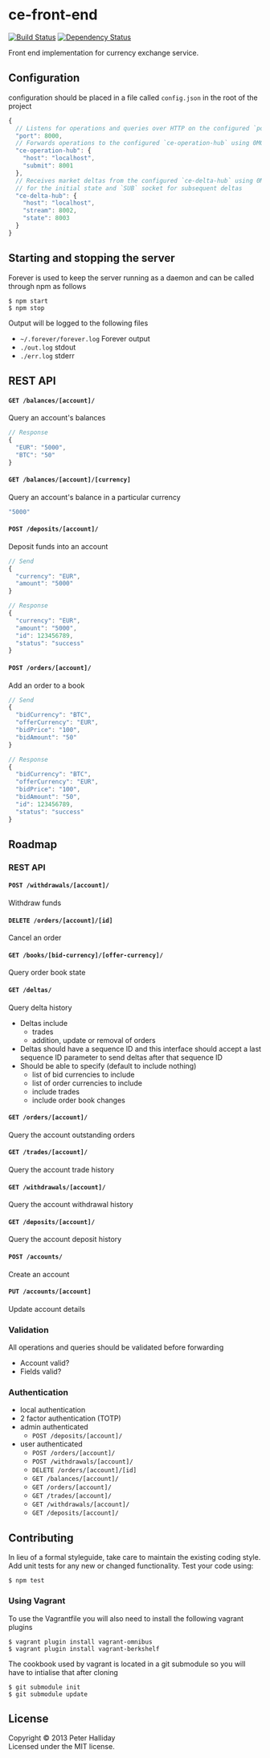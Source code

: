 ce-front-end
============

[![Build Status](https://travis-ci.org/pghalliday/ce-front-end.png?branch=master)](https://travis-ci.org/pghalliday/ce-front-end)
[![Dependency Status](https://gemnasium.com/pghalliday/ce-front-end.png)](https://gemnasium.com/pghalliday/ce-front-end)

Front end implementation for currency exchange service.

## Configuration

configuration should be placed in a file called `config.json` in the root of the project

```javascript
{
  // Listens for operations and queries over HTTP on the configured `port`
  "port": 8000,
  // Forwards operations to the configured `ce-operation-hub` using 0MQ `XREQ` socket
  "ce-operation-hub": {
    "host": "localhost",
    "submit": 8001
  },
  // Receives market deltas from the configured `ce-delta-hub` using 0MQ `XREQ` socket
  // for the initial state and `SUB` socket for subsequent deltas
  "ce-delta-hub": {
    "host": "localhost",
    "stream": 8002,
    "state": 8003
  }
}
```

## Starting and stopping the server

Forever is used to keep the server running as a daemon and can be called through npm as follows

```
$ npm start
$ npm stop
```

Output will be logged to the following files

- `~/.forever/forever.log` Forever output
- `./out.log` stdout
- `./err.log` stderr

## REST API

#### `GET /balances/[account]/`

Query an account's balances

```javascript
// Response
{
  "EUR": "5000",
  "BTC": "50"
}
```

#### `GET /balances/[account]/[currency]`

Query an account's balance in a particular currency

```javascript
"5000"
```

#### `POST /deposits/[account]/`

Deposit funds into an account

```javascript
// Send
{
  "currency": "EUR",
  "amount": "5000"
}

// Response
{
  "currency": "EUR",
  "amount": "5000",
  "id": 123456789,
  "status": "success"
}
```

#### `POST /orders/[account]/`

Add an order to a book

```javascript
// Send
{
  "bidCurrency": "BTC",
  "offerCurrency": "EUR",
  "bidPrice": "100",
  "bidAmount": "50"
}

// Response
{
  "bidCurrency": "BTC",
  "offerCurrency": "EUR",
  "bidPrice": "100",
  "bidAmount": "50",
  "id": 123456789,
  "status": "success"
}
```

## Roadmap

### REST API

#### `POST /withdrawals/[account]/`

Withdraw funds

#### `DELETE /orders/[account]/[id]`

Cancel an order

#### `GET /books/[bid-currency]/[offer-currency]/`

Query order book state

#### `GET /deltas/`

Query delta history

- Deltas include
  - trades
  - addition, update or removal of orders
- Deltas should have a sequence ID and this interface should accept a last sequence ID parameter to send deltas after that sequence ID
- Should be able to specify (default to include nothing)
  - list of bid currencies to include
  - list of order currencies to include
  - include trades
  - include order book changes

#### `GET /orders/[account]/`

Query the account outstanding orders

#### `GET /trades/[account]/`

Query the account trade history

#### `GET /withdrawals/[account]/`

Query the account withdrawal history

#### `GET /deposits/[account]/`

Query the account deposit history

#### `POST /accounts/`

Create an account

#### `PUT /accounts/[account]`

Update account details

### Validation

All operations and queries should be validated before forwarding

- Account valid?
- Fields valid?

### Authentication

- local authentication
- 2 factor authentication (TOTP)
- admin authenticated
  - `POST /deposits/[account]/`
- user authenticated
  - `POST /orders/[account]/`
  - `POST /withdrawals/[account]/`
  - `DELETE /orders/[account]/[id]`
  - `GET /balances/[account]/`
  - `GET /orders/[account]/`
  - `GET /trades/[account]/`
  - `GET /withdrawals/[account]/`
  - `GET /deposits/[account]/`

## Contributing
In lieu of a formal styleguide, take care to maintain the existing coding style. Add unit tests for any new or changed functionality. Test your code using: 

```
$ npm test
```

### Using Vagrant
To use the Vagrantfile you will also need to install the following vagrant plugins

```
$ vagrant plugin install vagrant-omnibus
$ vagrant plugin install vagrant-berkshelf
```

The cookbook used by vagrant is located in a git submodule so you will have to intialise that after cloning

```
$ git submodule init
$ git submodule update
```

## License
Copyright &copy; 2013 Peter Halliday  
Licensed under the MIT license.
